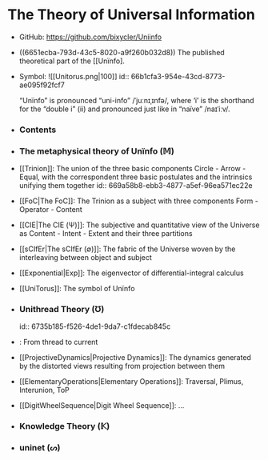 The Theory of Universal Information
===

- GitHub: https://github.com/bixycler/Uniinfo
- ((6651ecba-793d-43c5-8020-a9f260b032d8)) The published theoretical part of the [[Unïnfo].
- Symbol: ![[Unitorus.png|100]]
  id:: 66b1cfa3-954e-43cd-8773-ae095f92fcf7
  
  
  “Unïnfo” is pronounced “uni-info” /ˈjuːnɪˌɪnfə/, where ‘ï’ is the shorthand for the “double i” (ii) and pronounced just like in “naïve” /naɪˈiːv/.
- ### Contents
- ### The metaphysical theory of Unïnfo (𝕄)
- [[Trinion]]: The union of the three basic components Circle - Arrow - Equal, with the correspondent three basic postulates and the intrinsics unifying them together
  id:: 669a58b8-ebb3-4877-a5ef-96ea571ec22e
- [[FoC|The FoC]]: The Trinion as a subject with three components Form - Operator - Content
- [[CIE|The CIE (Ψ)]]: The subjective and quantitative view of the Universe as Content - Intent - Extent and their three partitions
- [[sCIfEr|The sCIfEr (∅)]]: The fabric of the Universe woven by the interleaving between object and subject
- [[Exponential|Exp]]: The eigenvector of differential-integral calculus
- [[UniTorus]]: The symbol of Unïnfo
- ### Unithread Theory (Ʊ)
  id:: 6735b185-f526-4de1-9da7-c1fdecab845c
- []([[Om-thread]]): From thread to current
- [[ProjectiveDynamics|Projective Dynamics]]: The dynamics generated by the distorted views resulting from projection between them
- [[ElementaryOperations|Elementary Operations]]: Traversal, Plimus, Interunion, ToP
- [[DigitWheelSequence|Digit Wheel Sequence]]: ...
- ### Knowledge Theory (𝕂)
- ### uninet (ᔕ)
